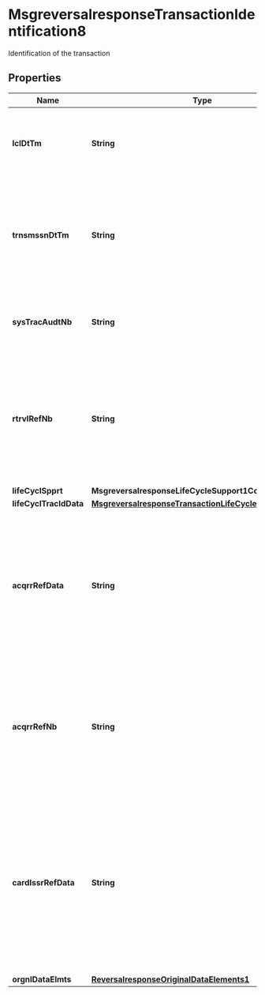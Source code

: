 

# MsgreversalresponseTransactionIdentification8

Identification of the transaction

## Properties

| Name | Type | Description | Notes |
|------------ | ------------- | ------------- | -------------|
|**lclDtTm** | **String** | The local date and time at which the transaction took place at the point of interaction. |  [optional] |
|**trnsmssnDtTm** | **String** | The date and time that the message was sent to the Mastercard Switch Platform, expressed in Coordinated Universal Time (UTC). |  [optional] |
|**sysTracAudtNb** | **String** | An identifier of the transaction assigned by the message originator. |  [optional] |
|**rtrvlRefNb** | **String** | An identifier of the transaction source document generated by the system retaining it, such as a receipt in an acceptor point-of-sale system. |  [optional] |
|**lifeCyclSpprt** | **MsgreversalresponseLifeCycleSupport1Code** |  |  [optional] |
|**lifeCyclTracIdData** | [**MsgreversalresponseTransactionLifeCycleIdentification1**](MsgreversalresponseTransactionLifeCycleIdentification1.md) |  |  [optional] |
|**acqrrRefData** | **String** | Data supplied by an acquirer in an authorisation or financial request, advice or notification that may be required to be provided in a subsequent transaction.  ISO 8583:93 bit 31 |  [optional] |
|**acqrrRefNb** | **String** | Data supplied by an acquirer to assist in identifying a transaction (for example, for researching retrievals and chargebacks).  ISO 8583:2003 bit 31 |  [optional] |
|**cardIssrRefData** | **String** | Data supplied by Visa for authorization initiation or incremental authorization. The Acquirer can pass Card Issuer Reference Data from a previous authorization response (Visa only) for incremental authorization purposes. |  [optional] |
|**orgnlDataElmts** | [**ReversalresponseOriginalDataElements1**](ReversalresponseOriginalDataElements1.md) |  |  [optional] |



